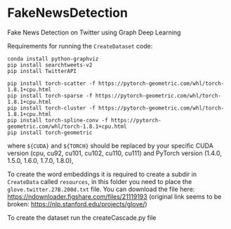 # FakeNewsDetection
Fake News Detection on Twitter using Graph Deep Learning


Requirements for running the ``CreateDataset`` code:
```shell script
conda install python-graphviz
pip install searchtweets-v2
pip install TwitterAPI

pip install torch-scatter -f https://pytorch-geometric.com/whl/torch-1.8.1+cpu.html
pip install torch-sparse -f https://pytorch-geometric.com/whl/torch-1.8.1+cpu.html
pip install torch-cluster -f https://pytorch-geometric.com/whl/torch-1.8.1+cpu.html
pip install torch-spline-conv -f https://pytorch-geometric.com/whl/torch-1.8.1+cpu.html
pip install torch-geometric
```
where ```${CUDA}``` and ```${TORCH}``` should be replaced by your specific CUDA version (cpu, cu92, cu101, cu102, cu110, cu111) and PyTorch version (1.4.0, 1.5.0, 1.6.0, 1.7.0, 1.8.0),

To create the word embeddings it is required to create a subdir in ``CreateData`` called ``resources``, in this folder you need to place the ``glove.twitter.27B.200d.txt`` file.
You can download the file here: https://ndownloader.figshare.com/files/21119193 (original link seems to be broken: https://nlp.stanford.edu/projects/glove/)

To create the dataset run the createCascade.py file
